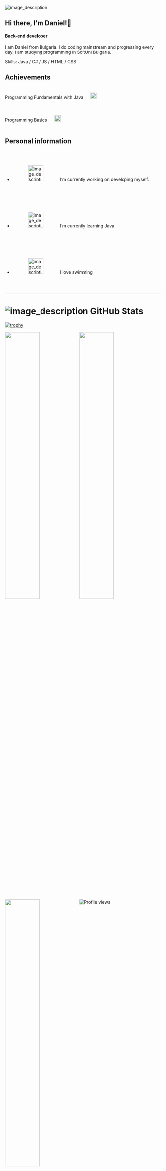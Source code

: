 ![image_description](https://cdn.wallpapersafari.com/66/53/TQVpM3.jpg)
## Hi there, I'm Daniel!👋
#### Back-end developer

I am Daniel from Bulgaria. I do coding mainstream and progressing every day. I am studying programming in SoftUni Bulgaria.

Skills: Java / C# / JS / HTML / CSS

## Achievements

Programming Fundamentals with Java
<img src="https://em-content.zobj.net/thumbs/120/apple/354/check-mark-button_2705.png" alt="image_description" style="margin: 20px; width: 20px;"> 

Programming Basics
<img src="https://em-content.zobj.net/thumbs/120/apple/354/check-mark-button_2705.png" alt="image_description" style="margin: 20px; width: 20px;">

## Personal information
- <img src="https://em-content.zobj.net/thumbs/120/apple/354/chart-increasing_1f4c8.png" alt="image_description" style="margin: 50px; width: 50px;"> I’m currently working on developing myself. 
- <img src="https://em-content.zobj.net/thumbs/120/apple/354/hot-beverage_2615.png" alt="image_description" style="margin: 50px; width: 50px;"> I’m currently learning Java 
- <img src="https://em-content.zobj.net/thumbs/120/apple/354/man-swimming-medium-light-skin-tone_1f3ca-1f3fc-200d-2642-fe0f.png" alt="image_description" style="margin: 50px; width: 50px;"> I love swimming
***
# ![image_description](https://em-content.zobj.net/thumbs/120/apple/354/person-climbing_light-skin-tone_1f9d7-1f3fb_1f3fb.png) GitHub Stats

[![trophy](https://github-profile-trophy.vercel.app/?username=danikolovv)](https://github.com/ryo-ma/github-profile-trophy)

<img align="left" width="47%" src="https://github-readme-stats.vercel.app/api?username=danikolovv&show_icons=true" />
<img align="left" width="47%" src="https://github-readme-stats.vercel.app/api/top-langs/?username=danikolovv" />

<img align="left" width="47%" src="https://streak-stats.demolab.com/?user=danikolovv" />

![Profile views](https://gpvc.arturio.dev/danikolovv)
